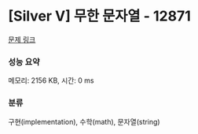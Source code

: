# [Silver V] 무한 문자열 - 12871 

[문제 링크](https://www.acmicpc.net/problem/12871) 

### 성능 요약

메모리: 2156 KB, 시간: 0 ms

### 분류

구현(implementation), 수학(math), 문자열(string)

